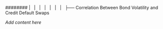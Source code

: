 ######## |   |   |   |   |   |   |   ├── Correlation Between Bond Volatility and Credit Default Swaps

*Add content here*